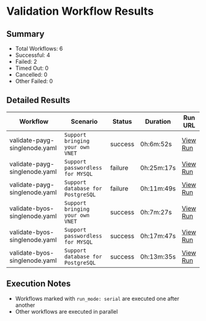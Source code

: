 # Validation Workflow Results

## Summary
- Total Workflows: 6
- Successful: 4
- Failed: 2
- Timed Out: 0
- Cancelled: 0
- Other Failed: 0

## Detailed Results

| Workflow | Scenario | Status | Duration | Run URL |
|----------|----------|---------|-----------|----------|
| validate-payg-singlenode.yaml | `Support bringing your own VNET` | success | 0h:6m:52s | [View Run](https://github.com/azure-javaee/rhel-jboss-templates/actions/runs/16663540581) |
| validate-payg-singlenode.yaml | `Support passwordless for MYSQL` | failure | 0h:25m:17s | [View Run](https://github.com/azure-javaee/rhel-jboss-templates/actions/runs/16663542183) |
| validate-payg-singlenode.yaml | `Support database for PostgreSQL` | failure | 0h:11m:49s | [View Run](https://github.com/azure-javaee/rhel-jboss-templates/actions/runs/16663543684) |
| validate-byos-singlenode.yaml | `Support bringing your own VNET` | success | 0h:7m:27s | [View Run](https://github.com/azure-javaee/rhel-jboss-templates/actions/runs/16663545134) |
| validate-byos-singlenode.yaml | `Support passwordless for MYSQL` | success | 0h:17m:47s | [View Run](https://github.com/azure-javaee/rhel-jboss-templates/actions/runs/16663546445) |
| validate-byos-singlenode.yaml | `Support database for PostgreSQL` | success | 0h:13m:35s | [View Run](https://github.com/azure-javaee/rhel-jboss-templates/actions/runs/16663547663) |


## Execution Notes
- Workflows marked with `run_mode: serial` are executed one after another
- Other workflows are executed in parallel
